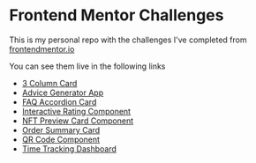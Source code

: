 # **Frontend Mentor Challenges**

This is my personal repo with the challenges I've completed from [frontendmentor.io](https://frontendmentor.io)<br>

You can see them live in the following links

- [3 Column Card](https://3-column-card-fcc.netlify.app/)
- [Advice Generator App](https://advice-generator-app-fcc.netlify.app/)
- [FAQ Accordion Card](https://faq-accordion-card-fcc.netlify.app/)
- [Interactive Rating Component](https://qr-code-fcc.netlify.app/)
- [NFT Preview Card Component](https://nft-card-preview-fcc.netlify.app/)
- [Order Summary Card](https://order-summary-fcc.netlify.app/)
- [QR Code Component](https://qr-code-fcc.netlify.app/)
- [Time Tracking Dashboard ](https://time-tracking-dashboard-fcc.netlify.app/)